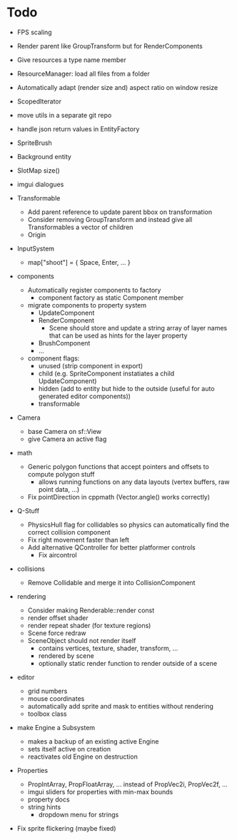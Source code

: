 # Todo

* FPS scaling
* Render parent like GroupTransform but for RenderComponents
* Give resources a type name member
* ResourceManager: load all files from a folder
* Automatically adapt (render size and) aspect ratio on window resize
* ScopedIterator
* move utils in a separate git repo
* handle json return values in EntityFactory
* SpriteBrush
* Background entity
* SlotMap size()
* imgui dialogues

* Transformable
  * Add parent reference to update parent bbox on transformation
  * Consider removing GroupTransform and instead give all Transformables a vector of children
  * Origin

* InputSystem
  * map["shoot"] = { Space, Enter, ... }

* components
  * Automatically register components to factory
    * component factory as static Component member
  * migrate components to property system
    * UpdateComponent
    * RenderComponent
      * Scene should store and update a string array of layer names that can be used as hints for the layer property
    * BrushComponent
    * ...
  * component flags:
    * unused (strip component in export)
    * child (e.g. SpriteComponent instatiates a child UpdateComponent)
    * hidden (add to entity but hide to the outside (useful for auto generated editor components))
    * transformable

* Camera
  * base Camera on sf::View
  * give Camera an active flag

* math
  * Generic polygon functions that accept pointers and offsets to compute polygon stuff
    * allows running functions on any data layouts (vertex buffers, raw point data, ...)
  * Fix pointDirection in cppmath (Vector.angle() works correctly)

* Q-Stuff
  * PhysicsHull flag for collidables so physics can automatically find the correct collision component
  * Fix right movement faster than left
  * Add alternative QController for better platformer controls
    * Fix aircontrol

* collisions
  * Remove Collidable and merge it into CollisionComponent

* rendering
  * Consider making Renderable::render const
  * render offset shader
  * render repeat shader (for texture regions)
  * Scene force redraw
  * SceneObject should not render itself
    * contains vertices, texture, shader, transform, ...
    * rendered by scene
    * optionally static render function to render outside of a scene

* editor
  * grid numbers
  * mouse coordinates
  * automatically add sprite and mask to entities without rendering
  * toolbox class

* make Engine a Subsystem
  * makes a backup of an existing active Engine
  * sets itself active on creation
  * reactivates old Engine on destruction

* Properties
  * PropIntArray, PropFloatArray, ... instead of PropVec2i, PropVec2f, ...
  * imgui sliders for properties with min-max bounds
  * property docs
  * string hints
    * dropdown menu for strings

* Fix sprite flickering (maybe fixed)


<!--- vim: tabstop=2 shiftwidth=2 --->
